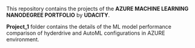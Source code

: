 This repository contains the projects of the **AZURE MACHINE LEARNING NANODEGREE PORTFOLIO** by **UDACITY**.

**Project_1** folder contains the details of the ML model performance comparison of hyderdrive and AutoML configurations in AZURE environment.    
